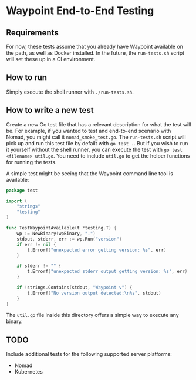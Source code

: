 # Waypoint End-to-End Testing

## Requirements

For now, these tests assume that you already have Waypoint available on the path,
as well as Docker installed. In the future, the `run-tests.sh` script will
set these up in a CI environment.

## How to run

Simply execute the shell runner with `./run-tests.sh`.

## How to write a new test

Create a new Go test file that has a relevant description for what the test will
be. For example, if you wanted to test and end-to-end scenario with Nomad, you
might call it `nomad_smoke_test.go`. The `run-tests.sh` script will pick up
and run this test file by defailt with `go test .`. But if you wish to run
it yourself without the shell runner, you can execute the test with
`go test <filename> util.go`. You need to include `util.go` to get the helper
functions for running the tests.

A simple test might be seeing that the Waypoint command line tool is available:

```go
package test

import (
	"strings"
	"testing"
)

func TestWaypointAvailable(t *testing.T) {
	wp := NewBinary(wpBinary, ".")
	stdout, stderr, err := wp.Run("version")
	if err != nil {
		t.Errorf("unexpected error getting version: %s", err)
	}

	if stderr != "" {
		t.Errorf("unexpected stderr output getting version: %s", err)
	}

	if !strings.Contains(stdout, "Waypoint v") {
		t.Errorf("No version output detected:\n%s", stdout)
	}
}
```

The `util.go` file inside this directory offers a simple way to execute any
binary.

## TODO

Include additional tests for the following supported server platforms:

- Nomad
- Kubernetes
